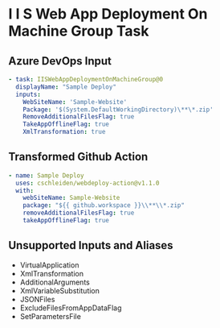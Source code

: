 # I I S Web App Deployment On Machine Group Task

## Azure DevOps Input

```yaml
- task: IISWebAppDeploymentOnMachineGroup@0
  displayName: "Sample Deploy"
  inputs:
    WebSiteName: 'Sample-Website'
    Package: '$(System.DefaultWorkingDirectory)\**\*.zip'
    RemoveAdditionalFilesFlag: true
    TakeAppOfflineFlag: true
    XmlTransformation: true
```

## Transformed Github Action

```yaml
- name: Sample Deploy
  uses: cschleiden/webdeploy-action@v1.1.0
  with:
    webSiteName: Sample-Website
    package: "${{ github.workspace }}\\**\\*.zip"
    removeAdditionalFilesFlag: true
    takeAppOfflineFlag: true
```

## Unsupported Inputs and Aliases

- VirtualApplication
- XmlTransformation
- AdditionalArguments
- XmlVariableSubstitution
- JSONFiles
- ExcludeFilesFromAppDataFlag
- SetParametersFile
